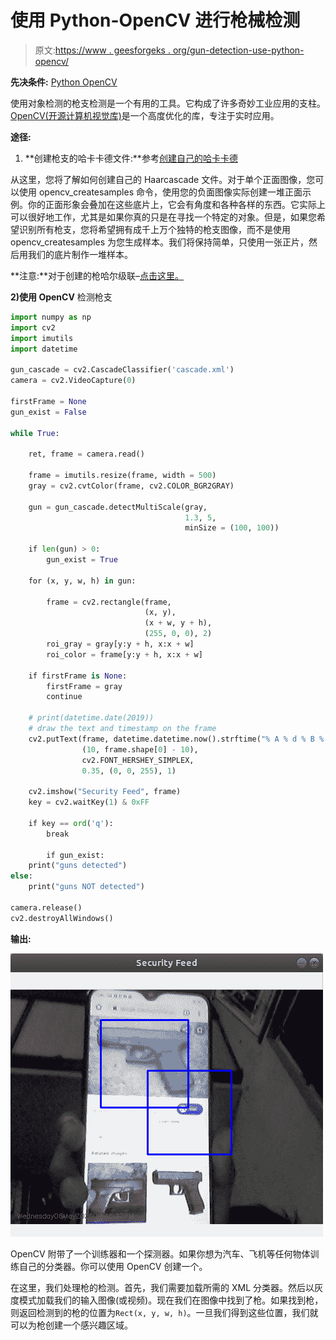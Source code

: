# 使用 Python-OpenCV 进行枪械检测

> 原文:[https://www . geesforgeks . org/gun-detection-use-python-opencv/](https://www.geeksforgeeks.org/gun-detection-using-python-opencv/)

**先决条件:** [Python OpenCV](https://www.geeksforgeeks.org/opencv-python-tutorial/)

使用对象检测的枪支检测是一个有用的工具。它构成了许多奇妙工业应用的支柱。 [OpenCV(开源计算机视觉库)](https://www.geeksforgeeks.org/opencv-python-tutorial/)是一个高度优化的库，专注于实时应用。

**途径:**

1) **创建枪支的哈卡卡德文件:**参考[创建自己的哈卡卡德](https://pythonprogramming.net/haar-cascade-object-detection-python-opencv-tutorial/)

从这里，您将了解如何创建自己的 Haarcascade 文件。对于单个正面图像，您可以使用 opencv_createsamples 命令，使用您的负面图像实际创建一堆正面示例。你的正面形象会叠加在这些底片上，它会有角度和各种各样的东西。它实际上可以很好地工作，尤其是如果你真的只是在寻找一个特定的对象。但是，如果您希望识别所有枪支，您将希望拥有成千上万个独特的枪支图像，而不是使用 opencv_createsamples 为您生成样本。我们将保持简单，只使用一张正片，然后用我们的底片制作一堆样本。

**注意:**对于创建的枪哈尔级联–[点击这里。](https://drive.google.com/open?id=1Ndr_HFhxHB8mJ_uysdasXgfAKSQ2is4q)

**2)使用 OpenCV** 检测枪支

```py
import numpy as np
import cv2
import imutils
import datetime

gun_cascade = cv2.CascadeClassifier('cascade.xml')
camera = cv2.VideoCapture(0)

firstFrame = None
gun_exist = False

while True:

    ret, frame = camera.read()

    frame = imutils.resize(frame, width = 500)
    gray = cv2.cvtColor(frame, cv2.COLOR_BGR2GRAY)

    gun = gun_cascade.detectMultiScale(gray,
                                       1.3, 5,
                                       minSize = (100, 100))

    if len(gun) > 0:
        gun_exist = True

    for (x, y, w, h) in gun:

        frame = cv2.rectangle(frame,
                              (x, y),
                              (x + w, y + h),
                              (255, 0, 0), 2)
        roi_gray = gray[y:y + h, x:x + w]
        roi_color = frame[y:y + h, x:x + w]    

    if firstFrame is None:
        firstFrame = gray
        continue

    # print(datetime.date(2019))
    # draw the text and timestamp on the frame
    cv2.putText(frame, datetime.datetime.now().strftime("% A % d % B % Y % I:% M:% S % p"),
                (10, frame.shape[0] - 10),
                cv2.FONT_HERSHEY_SIMPLEX,
                0.35, (0, 0, 255), 1)

    cv2.imshow("Security Feed", frame)
    key = cv2.waitKey(1) & 0xFF

    if key == ord('q'):
        break

        if gun_exist:
    print("guns detected")
else:
    print("guns NOT detected")

camera.release()
cv2.destroyAllWindows()
```

**输出:**

![python-gun-detection-opencv](img/05160aaba9c2290c48136e19dd14571e.png)

OpenCV 附带了一个训练器和一个探测器。如果你想为汽车、飞机等任何物体训练自己的分类器。你可以使用 OpenCV 创建一个。

在这里，我们处理枪的检测。首先，我们需要加载所需的 XML 分类器。然后以灰度模式加载我们的输入图像(或视频)。现在我们在图像中找到了枪。如果找到枪，则返回检测到的枪的位置为`Rect(x, y, w, h)`。一旦我们得到这些位置，我们就可以为枪创建一个感兴趣区域。